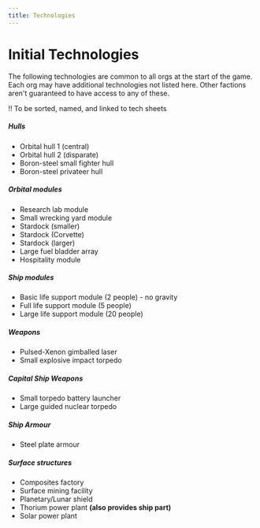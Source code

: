 ```yaml
---
title: Technologies
---
```


# Initial Technologies

The following technologies are common to all orgs at the start of the game. Each org may have additional technologies not listed here. Other factions aren't guaranteed to have access to any of these.

!! To be sorted, named, and linked to tech sheets

##### Hulls
+ Orbital hull 1 (central)
+ Orbital hull 2 (disparate)
+ Boron-steel small fighter hull
+ Boron-steel privateer hull

##### Orbital modules
+ Research lab module
+ Small wrecking yard module
+ Stardock (smaller)
+ Stardock (Corvette)
+ Stardock (larger)
+ Large fuel bladder array
+ Hospitality module

##### Ship modules
+ Basic life support module (2 people) - no gravity
+ Full life support module (5 people)
+ Large life support module (20 people)

##### Weapons
+ Pulsed-Xenon gimballed laser
+ Small explosive impact torpedo

##### Capital Ship Weapons
+ Small torpedo battery launcher
+ Large guided nuclear torpedo

##### Ship Armour
+ Steel plate armour

##### Surface structures
+ Composites factory
+ Surface mining facility
+ Planetary/Lunar shield
+ Thorium power plant **(also provides ship part)**
+ Solar power plant

#####
